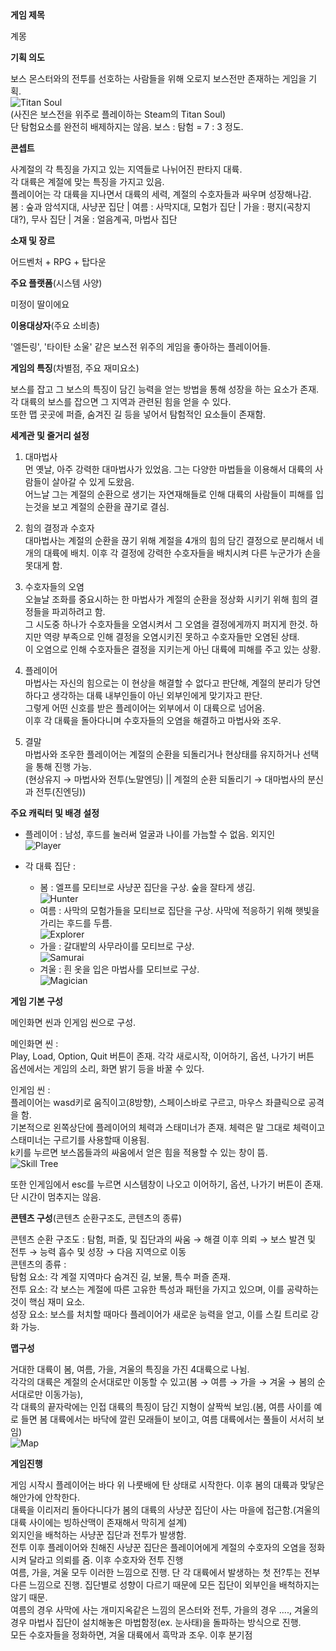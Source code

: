 <summary><b>게임 제목</b></summary>

계몽

<summary><b>기획 의도</b></summary>

보스 몬스터와의 전투를 선호하는 사람들을 위해 오로지 보스전만 존재하는 게임을 기획. <br>
![Titan Soul](./images/Titan_Soul.png)<br>
(사진은 보스전을 위주로 플레이하는 Steam의 Titan Soul)<br>
단 탐험요소를 완전히 배제하지는 않음. 보스 : 탐험 = 7 : 3 정도.

<summary><b>콘셉트</b></summary>

사계절의 각 특징을 가지고 있는 지역들로 나뉘어진 판타지 대륙.<br>
각 대륙은 계절에 맞는 특징을 가지고 있음.<br>
플레이어는 각 대륙을 지나면서 대륙의 세력, 계절의 수호자들과 싸우며 성장해나감.<br>
봄 : 숲과 암석지대, 사냥꾼 집단  |  여름 : 사막지대, 모험가 집단  |  가을 : 평지(곡창지대?), 무사 집단  |  겨울 : 얼음계곡, 마법사 집단

<summary><b>소재 및 장르</b></summary>

어드벤처 + RPG + 탑다운

<summary><b>주요 플랫폼</b>(시스템 사양)</summary>

미정이 딸이에요

<summary><b>이용대상자</b>(주요 소비층)</summary>

'엘든링', '타이탄 소울' 같은 보스전 위주의 게임을 좋아하는 플레이어들.

<summary><b>게임의 특징</b>(차별점, 주요 재미요소)</summary>

보스를 잡고 그 보스의 특징이 담긴 능력을 얻는 방법을 통해 성장을 하는 요소가 존재.<br>
각 대륙의 보스를 잡으면 그 지역과 관련된 힘을 얻을 수 있다.<br>
또한 맵 곳곳에 퍼즐, 숨겨진 길 등을 넣어서 탐험적인 요소들이 존재함.

<summary><b>세계관 및 줄거리 설정</b></summary>

1. 대마법사<br>
먼 옛날, 아주 강력한 대마법사가 있었음. 그는 다양한 마법들을 이용해서 대륙의 사람들이 살아갈 수 있게 도왔음.<br>
어느날 그는 계절의 순환으로 생기는 자연재해들로 인해 대륙의 사람들이 피해를 입는것을 보고 계절의 순환을 끊기로 결심.<br>

2. 힘의 결정과 수호자<br>
대마법사는 계절의 순환을 끊기 위해 계절을 4개의 힘의 담긴 결정으로 분리해서 네개의 대륙에 배치. 이후 각 결정에 강력한 수호자들을 배치시켜 다른 누군가가 손을 못대게 함.<br>

3. 수호자들의 오염<br>
오늘날 조화를 중요시하는 한 마법사가 계절의 순환을 정상화 시키기 위해 힘의 결정들을 파괴하려고 함.<br>
그 시도중 하나가 수호자들을 오염시켜서 그 오염을 결정에게까지 퍼지게 한것. 하지만 역량 부족으로 인해 결정을 오염시키진 못하고 수호자들만 오염된 상태.<br>
이 오염으로 인해 수호자들은 결정을 지키는게 아닌 대륙에 피해를 주고 있는 상황.<br>

4. 플레이어<br>
마법사는 자신의 힘으로는 이 현상을 해결할 수 없다고 판단해, 계절의 분리가 당연하다고 생각하는 대륙 내부인들이 아닌 외부인에게 맞기자고 판단.<br>
그렇게 어떤 신호를 받은 플레이어는 외부에서 이 대륙으로 넘어옴.<br>
이후 각 대륙을 돌아다니며 수호자들의 오염을 해결하고 마법사와 조우.<br>

5. 결말<br>
마법사와 조우한 플레이어는 계절의 순환을 되돌리거나 현상태를 유지하거나 선택을 통해 진행 가능.<br>
(현상유지 → 마법사와 전투(노말엔딩) || 계절의 순환 되돌리기 → 대마법사의 분신과 전투(진엔딩))

<summary><b>주요 캐릭터 및 배경 설정</b></summary>

* 플레이어 : 남성, 후드를 눌러써 얼굴과 나이를 가늠할 수 없음. 외지인<br>
    ![Player](./images/Player.png)<br>

* 각 대륙 집단 :<br>
  * 봄 : 엘프를 모티브로 사냥꾼 집단을 구상. 숲을 잘타게 생김.<br>
    ![Hunter](./images/Hunter.png)<br>
  * 여름 : 사막의 모험가들을 모티브로 집단을 구상. 사막에 적응하기 위해 햇빛을 가리는 후드를 두름.<br>
    ![Explorer](./images/Explorer.png)<br>
  * 가을 : 갈대밭의 사무라이를 모티브로 구상.<br>
    ![Samurai](./images/Samurai.png)<br>
  * 겨울 : 흰 옷을 입은 마법사를 모티브로 구상.<br>
    ![Magician](./images/Magician.png)<br>
    
  

<summary><b>게임 기본 구성</b></summary>

메인화면 씬과 인게임 씬으로 구성.<br>

메인화면 씬 : <br>
Play, Load, Option, Quit 버튼이 존재. 각각 새로시작, 이어하기, 옵션, 나가기 버튼 <br>
옵션에서는 게임의 소리, 화면 밝기 등을 바꿀 수 있다.

인게임 씬 : <br>
플레이어는 wasd키로 움직이고(8방향), 스페이스바로 구르고, 마우스 좌클릭으로 공격을 함.<br>
기본적으로 왼쪽상단에 플레이어의 체력과 스태미너가 존재. 체력은 말 그대로 체력이고 스태미너는 구르기를 사용할때 이용됨.<br>
k키를 누르면 보스몹들과의 싸움에서 얻은 힘을 적용할 수 있는 창이 뜸.<br>
![Skill Tree](./images/Skill_Tree.png)

또한 인게임에서 esc를 누르면 시스템창이 나오고 이어하기, 옵션, 나가기 버튼이 존재. 단 시간이 멈추지는 않음.

<summary><b>콘텐츠 구성</b>(콘텐츠 순환구조도, 콘텐츠의 종류)</summary>

콘텐츠 순환 구조도 : 탐험, 퍼즐, 및 집단과의 싸움 → 해결 이후 의뢰 → 보스 발견 및 전투 → 능력 흡수 및 성장 → 다음 지역으로 이동<br>
콘텐츠의 종류 : <br>
탐험 요소: 각 계절 지역마다 숨겨진 길, 보물, 특수 퍼즐 존재.<br>
전투 요소: 각 보스는 계절에 따른 고유한 특성과 패턴을 가지고 있으며, 이를 공략하는 것이 핵심 재미 요소.<br>
성장 요소: 보스를 처치할 때마다 플레이어가 새로운 능력을 얻고, 이를 스킬 트리로 강화 가능.

<summary><b>맵구성</b></summary>

거대한 대륙이 봄, 여름, 가을, 겨울의 특징을 가진 4대륙으로 나뉨.<br>
각각의 대륙은 계절의 순서대로만 이동할 수 있고(봄 → 여름 → 가을 → 겨울 → 봄의 순서대로만 이동가능), <br>
각 대륙의 끝자락에는 인접 대륙의 특징이 담긴 지형이 살짝씩 보임.(봄, 여름 사이를 예로 들면 봄 대륙에서는 바닥에 깔린 모래들이 보이고, 여름 대륙에서는 풀들이 서서히 보임)<br>
![Map](./images/Map.png)

<summary><b>게임진행</b></summary>

게임 시작시 플레이어는 바다 위 나룻배에 탄 상태로 시작한다. 이후 봄의 대륙과 맞닿은 해안가에 안착한다. <br>
대륙을 이리저리 돌아다니다가 봄의 대륙의 사냥꾼 집단이 사는 마을에 접근함.(겨울의 대륙 사이에는 빙하산맥이 존재해서 막히게 설계)<br>
외지인을 배척하는 사냥꾼 집단과 전투가 발생함.<br>
전투 이후 플레이어와 친해진 사냥꾼 집단은 플레이어에게 계절의 수호자의 오염을 정화시켜 달라고 의뢰를 줌. 이후 수호자와 전투 진행 <br>
여름, 가을, 겨울 모두 이러한 느낌으로 진행. 단 각 대륙에서 발생하는 첫 전?투는 전부 다른 느낌으로 진행. 집단별로 성향이 다르기 때문에 모든 집단이 외부인을 배척하지는 않기 때문.<br>
여름의 경우 사막에 사는 개미지옥같은 느낌의 몬스터와 전투, 가을의 경우 ...., 겨울의 경우 마법사 집단이 설치해놓은 마법함정(ex. 눈사태)을 돌파하는 방식으로 진행. <br>
모든 수호자들을 정화하면, 겨울 대륙에서 흑막과 조우. 이후 분기점
